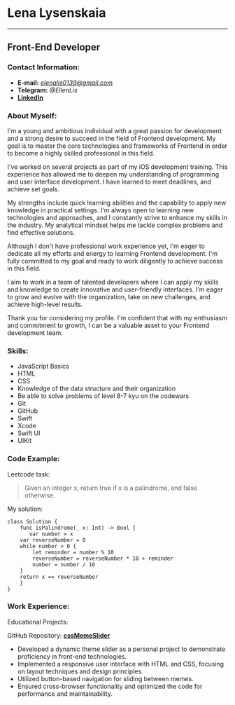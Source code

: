 # Lena Lysenskaia
*****
## Front-End Developer
### Contact Information:
* **E-mail:** *elenalis0139@gmail.com*
* **Telegram:** *@EllenLis*
* **[LinkedIn](https://www.linkedin.com/in/lena-lysenskaia-it/)**

### About Myself:
I'm a young and ambitious individual with a great passion for development and a strong desire to succeed in the field of Frontend development. My goal is to master the core technologies and frameworks of Frontend in order to become a highly skilled professional in this field.

I've worked on several projects as part of my iOS development training. This experience has allowed me to deepen my understanding of programming and user interface development. I have learned to meet deadlines, and achieve set goals.

My strengths include quick learning abilities and the capability to apply new knowledge in practical settings. I'm always open to learning new technologies and approaches, and I constantly strive to enhance my skills in the industry. My analytical mindset helps me tackle complex problems and find effective solutions.

Although I don't have professional work experience yet, I'm eager to dedicate all my efforts and energy to learning Frontend development. I'm fully committed to my goal and ready to work diligently to achieve success in this field.

I aim to work in a team of talented developers where I can apply my skills and knowledge to create innovative and user-friendly interfaces. I'm eager to grow and evolve with the organization, take on new challenges, and achieve high-level results.

Thank you for considering my profile. I'm confident that with my enthusiasm and commitment to growth, I can be a valuable asset to your Frontend development team.

### Skills:
* JavaScript Basics
* HTML
* CSS
* Knowledge of the data structure and their organization
* Be able to solve problems of level 8-7 kyu on the codewars
* Git
* GitHub
* Swift
* Xcode
* Swift UI
* UIKit

### Code Example:
Leetcode task:
> Given an integer x, return true if x is a palindrome, and false otherwise.

My solution:

```
class Solution {
    func isPalindrome(_ x: Int) -> Bool {
       var number = x
    var reverseNumber = 0
    while number > 0 {
        let reminder = number % 10
        reverseNumber = reverseNumber * 10 + reminder
        number = number / 10
    }
    return x == reverseNumber    
    } 
}
```
### Work Experience:
Educational Projects:

GitHub Repository: **[cssMemeSlider](https://github.com/EllenLis/cssMemeSlider/tree/main)**

+ Developed a dynamic theme slider as a personal project to demonstrate proficiency in front-end technologies.
+ Implemented a responsive user interface with HTML and CSS, focusing on layout techniques and design principles.
+ Utilized button-based navigation for sliding between memes.
+ Ensured cross-browser functionality and optimized the code for performance and maintainability.
